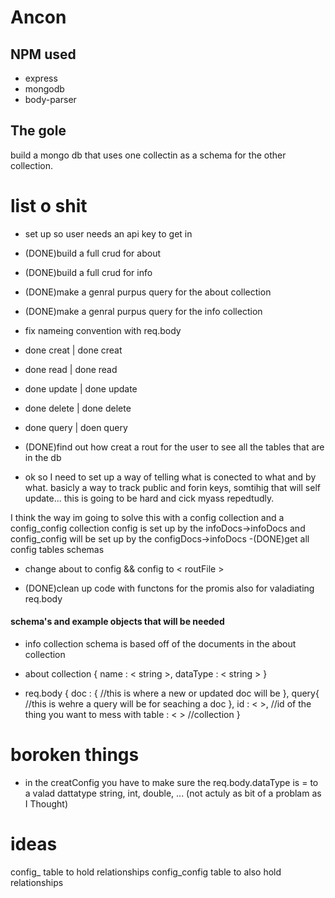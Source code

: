 # Ancon

## NPM used
* express
* mongodb
* body-parser

## The gole
build a mongo db that uses one collectin as a schema for the other collection.

# list o shit 

- set up so user needs an api key to get in
- (DONE)build a full crud for about
- (DONE)build a full crud for info
- (DONE)make a genral purpus query for the about collection
- (DONE)make a genral purpus query for the info collection

- fix nameing convention with req.body 
- done	 creat	|	done	creat
- done	 read	|	done	read
- done	 update	|	done	update
- done	 delete	|	done	delete
- done	 query	|	doen	query

- (DONE)find out how creat a rout for the user to see all the tables that are in the db

- ok so I need to set up a way of telling what is conected to what and by what.
basicly a way to track public and forin keys, somtihig that will self update...
this is going to be hard and cick myass repedtudly. 
	
I think the way im going to solve this with a config collection and a config_config collection 
config is set up by the infoDocs->infoDocs and config_config will be set up by the configDocs->infoDocs 
	-(DONE)get all config tables schemas 

- change about to config && config to < routFile >

- (DONE)clean up code with functons for the promis also for valadiating req.body


#### schema's and example objects that will be needed

* info collection
schema is based off of the documents in the about collection

* about collection
{
	name : < string >,
	dataType : < string >
}

* req.body
{
	doc : {
		//this is where a new or updated doc will be
	},
	query{
		//this is wehre a query will be for seaching a doc
	},
	id : <  >, //id of the thing you want to mess with
	table : <  > //collection
}

# boroken things
- in the creatConfig you have to make sure the req.body.dataType is = to a valad dattatype string, int, double, ... (not actuly as bit of a problam as I Thought)
 

# ideas
config_ table to hold relationships
config_config table to also hold relationships


